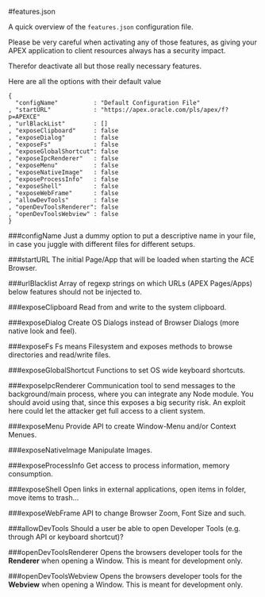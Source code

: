 #features.json

A quick overview of the `features.json` configuration file.

Please be very careful when activating any of those features, as giving your APEX application to client resources always has a security impact.

Therefor deactivate all but those really necessary features.

Here are all the options with their default value

	{
	  "configName"          : "Default Configuration File"
	, "startURL"            : "https://apex.oracle.com/pls/apex/f?p=APEXCE"
	, "urlBlackList"        : []
	, "exposeClipboard"     : false
	, "exposeDialog"        : false
	, "exposeFs"            : false
	, "exposeGlobalShortcut": false
	, "exposeIpcRenderer"   : false
	, "exposeMenu"          : false
	, "exposeNativeImage"   : false
	, "exposeProcessInfo"   : false
	, "exposeShell"         : false
	, "exposeWebFrame"      : false
	, "allowDevTools"       : false
	, "openDevToolsRenderer": false
	, "openDevToolsWebview" : false
	}

###configName
Just a dummy option to put a descriptive name in your file, in case you juggle with different files for different setups.

###startURL
The initial Page/App that will be loaded when starting the ACE Browser.

###urlBlacklist
Array of regexp strings on which URLs (APEX Pages/Apps) below features should not be injected to.

###exposeClipboard
Read from and write to the system clipboard.

###exposeDialog
Create OS Dialogs instead of Browser Dialogs (more native look and feel).

###exposeFs
Fs means Filesystem and exposes methods to browse directories and read/write files.

###exposeGlobalShortcut
Functions to set OS wide keyboard shortcuts.

###exposeIpcRenderer
Communication tool to send messages to the background/main process, where you can integrate any Node module. You should avoid using that, since this exposes a big security risk. An exploit here could let the attacker get full access to a client system.

###exposeMenu
Provide API to create Window-Menu and/or Context Menues.

###exposeNativeImage
Manipulate Images.

###exposeProcessInfo
Get access to process information, memory consumption.

###exposeShell
Open links in external applications, open items in folder, move items to trash...

###exposeWebFrame
API to change Browser Zoom, Font Size and such.

###allowDevTools
Should a user be able to open Developer Tools (e.g. through API or keyboard shortcut)?

###openDevToolsRenderer
Opens the browsers developer tools for the **Renderer** when opening a Window. This is meant for development only.

###openDevToolsWebview
Opens the browsers developer tools for the **Webview** when opening a Window. This is meant for development only.